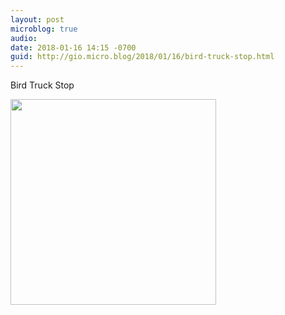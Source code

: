 ```yaml
---
layout: post
microblog: true
audio: 
date: 2018-01-16 14:15 -0700
guid: http://gio.micro.blog/2018/01/16/bird-truck-stop.html
---
```

Bird Truck Stop

<img src="http://microblog.stevegio.net/uploads/2018/0ecc5eb944.jpg" width="329" height="329" />
